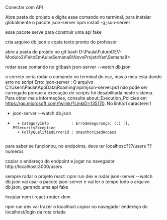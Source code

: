 Conectar com API 

Abre pasta do projeto e digita esse comando no terminal, para instalar globalmente o pacote json-server 
npm install -g json-server

esse pacote serve para construir uma api fake 

cria arquivo db.json e copia texto pronto do professor

abre a pasta do projeto no git bash
D:\Paula\FuturoDEV-Modulo2\FeitoEmAula\Semana8\NovoProjetoYan\Semana8>

rodar esse comando no gitbash
json-server --watch db.json

o correto seria rodar o comando no terminal do vsc, mas o meu esta dando erro no script
Erro:
json-server : O arquivo C:\Users\Paula\AppData\Roaming\npm\json-server.ps1 não pode ser carregado porque a 
execução de scripts foi desabilitada neste sistema. Para obter mais informações, consulte
about_Execution_Policies em https://go.microsoft.com/fwlink/?LinkID=135170.
No linha:1 caractere:1
+ json-server --watch db.json
+ ~~~~~~~~~~~
    + CategoryInfo          : ErrodeSegurança: (:) [], PSSecurityException
    + FullyQualifiedErrorId : UnauthorizedAccess


para saber se funcionou, no endpoints, deve ter localhost:???/users 
?? numeros

copiar o endereço do endpoint e jogar no navegador
http://localhost:3000/users

sempre rodar o projeto react: npm run dev e rodar json-server --watch db.json
vai usar o pacote json-server e vai ler o tempo todo o arquivo db.json, gerando uma api fake

Instalar
npm i react-router-dom

npm run dev
vai trazer o localhost
copiar no navegador
endereço do localhost/login
da rota criada

